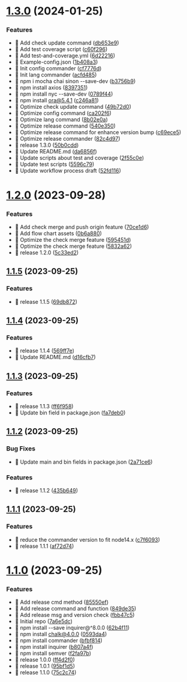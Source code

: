 # [1.3.0](https://github.com/yingjieweb/truck-cli/compare/v1.2.0...v1.3.0) (2024-01-25)


### Features

* 🎸 Add check update command ([db653e9](https://github.com/yingjieweb/truck-cli/commit/db653e9d0156f51f7487263eec3e2b5afa2e217d))
* 🎸 Add test coverage script ([c60f296](https://github.com/yingjieweb/truck-cli/commit/c60f29635a9d8dcaa3b49d5d1c254398f6db4fdd))
* 🎸 Add test-and-coverage.yml ([6d22216](https://github.com/yingjieweb/truck-cli/commit/6d22216eaaa9e24e017a1af3beb1b567bedb64c2))
* 🎸 Example-config.json ([1b408a3](https://github.com/yingjieweb/truck-cli/commit/1b408a30797aa3114b4d523888aab9b1a197feaa))
* 🎸 Init config commander ([cf7776d](https://github.com/yingjieweb/truck-cli/commit/cf7776dedc701089a5ff92aff0e65a89c2e38eaf))
* 🎸 Init lang commander ([acfd485](https://github.com/yingjieweb/truck-cli/commit/acfd4859cfe3e3cdee3bc1b6c9fe8f72ed7bf08a))
* 🎸 npm i mocha chai sinon --save-dev ([b3756b9](https://github.com/yingjieweb/truck-cli/commit/b3756b95fca6282dfa3ca235097641afd05e51e5))
* 🎸 npm install axios ([8397351](https://github.com/yingjieweb/truck-cli/commit/83973517115b77744b9c0a42a03a7d49b71356e7))
* 🎸 npm install nyc --save-dev ([0789f44](https://github.com/yingjieweb/truck-cli/commit/0789f440bfa17a947ada19e7e76275b9edd22fc8))
* 🎸 npm install ora@5.4.1 ([c246a81](https://github.com/yingjieweb/truck-cli/commit/c246a815ef56e7442c265b4098d2b6c7e76fd0d8))
* 🎸 Optimize check update command ([49b72d0](https://github.com/yingjieweb/truck-cli/commit/49b72d0d1145f7680d4d609f8b4e43eee84ede5f))
* 🎸 Optimize config command ([ca202f6](https://github.com/yingjieweb/truck-cli/commit/ca202f6de9a7b0443d532ae0cfef2fec37ebf4f7))
* 🎸 Optimize lang command ([8b02e0a](https://github.com/yingjieweb/truck-cli/commit/8b02e0a14853a216501f0099b1204228564175b2))
* 🎸 Optimize release command ([540e350](https://github.com/yingjieweb/truck-cli/commit/540e3509f6ca27f7a953db1b9a251e190d460fe4))
* 🎸 Optimize release command for enhance version bump ([c69ece5](https://github.com/yingjieweb/truck-cli/commit/c69ece592c8facb50e76d70f759de9c390552479))
* 🎸 Optimize release commander ([82c4d97](https://github.com/yingjieweb/truck-cli/commit/82c4d975d19d1a3dd3fd3060e734513a17c7fd29))
* 🎸 release 1.3.0 ([50b0cdd](https://github.com/yingjieweb/truck-cli/commit/50b0cddfe5f6fbfe96f073897e78ae3cb8872daa))
* 🎸 Update README.md ([da6856f](https://github.com/yingjieweb/truck-cli/commit/da6856f2cf48bd28a086850b514875cfaa2cb38a))
* 🎸 Update scripts about test and coverage ([2f55c0e](https://github.com/yingjieweb/truck-cli/commit/2f55c0e2cc83061de2fd33a7cb75dd34d610b368))
* 🎸 Update test scripts ([5596c79](https://github.com/yingjieweb/truck-cli/commit/5596c7968000fc1cfb1c23657d60da71ca9787b7))
* 🎸 Update workflow process draft ([52fd116](https://github.com/yingjieweb/truck-cli/commit/52fd116e4831060eb1043335be955209403ee9f3))



# [1.2.0](https://github.com/yingjieweb/truck-cli/compare/v1.1.5...v1.2.0) (2023-09-28)


### Features

* 🎸 Add check merge and push origin feature ([70ce1d6](https://github.com/yingjieweb/truck-cli/commit/70ce1d64f6c3ae535af9c1416c85e94e35362180))
* 🎸 Add flow chart assets ([0b6a880](https://github.com/yingjieweb/truck-cli/commit/0b6a88075ae710785a51c359c3d7b0155248181a))
* 🎸 Optimize the check merge feature ([595451d](https://github.com/yingjieweb/truck-cli/commit/595451d8d03cac8c9e26666c8f510863b0136e98))
* 🎸 Optimize the check merge feature ([5832a62](https://github.com/yingjieweb/truck-cli/commit/5832a62903753ca48402001fa83d616344108521))
* 🎸 release 1.2.0 ([5c33ed2](https://github.com/yingjieweb/truck-cli/commit/5c33ed2556c099654bf3a9e6c6085063918be8ee))



## [1.1.5](https://github.com/yingjieweb/truck-cli/compare/v1.1.4...v1.1.5) (2023-09-25)


### Features

* 🎸 release 1.1.5 ([69db872](https://github.com/yingjieweb/truck-cli/commit/69db872a824df2f4e4b7f04c6c9b9ef560ad35fb))



## [1.1.4](https://github.com/yingjieweb/truck-cli/compare/v1.1.3...v1.1.4) (2023-09-25)


### Features

* 🎸 release 1.1.4 ([569ff7e](https://github.com/yingjieweb/truck-cli/commit/569ff7e7e6cf0e28d119caf89e0bfc545ef63c03))
* 🎸 Update README.md ([d16cfb7](https://github.com/yingjieweb/truck-cli/commit/d16cfb73149990dcc35c1f17c559575ab7955d77))



## [1.1.3](https://github.com/yingjieweb/truck-cli/compare/v1.1.2...v1.1.3) (2023-09-25)


### Features

* 🎸 release 1.1.3 ([ff6f958](https://github.com/yingjieweb/truck-cli/commit/ff6f958f9c1082f457154589dc78feb7904da847))
* 🎸 Update bin field in package.json ([fa7deb0](https://github.com/yingjieweb/truck-cli/commit/fa7deb033a0b238d702b4776eccf7eb0a4417690))



## [1.1.2](https://github.com/yingjieweb/truck-cli/compare/v1.1.1...v1.1.2) (2023-09-25)


### Bug Fixes

* 🐛 Update main and bin fields in package.json ([2a71ce6](https://github.com/yingjieweb/truck-cli/commit/2a71ce68418eae11d94ab32d9828d4dfb06edd12))


### Features

* 🎸 release 1.1.2 ([435b649](https://github.com/yingjieweb/truck-cli/commit/435b649299aa9720df3eff53ac88caa5a7d893ce))



## [1.1.1](https://github.com/yingjieweb/truck-cli/compare/v1.1.0...v1.1.1) (2023-09-25)


### Features

* 🎸 reduce the commander version to fit node14.x ([c7f6093](https://github.com/yingjieweb/truck-cli/commit/c7f6093f4b5a10df97148ebc773de2b727580551))
* 🎸 release 1.1.1 ([af72d74](https://github.com/yingjieweb/truck-cli/commit/af72d746d409f59abf6540e1367f8bf3cf54562b))



# [1.1.0](https://github.com/yingjieweb/truck-cli/compare/7a6e5dcf0bee825a1b51c7976fb214d07be8ebcb...v1.1.0) (2023-09-25)


### Features

* 🎸 Add release cmd method ([85550ef](https://github.com/yingjieweb/truck-cli/commit/85550ef18e04c1bcd80472793129930e3035ddf3))
* 🎸 Add release command and function ([849de35](https://github.com/yingjieweb/truck-cli/commit/849de359b36babe200c53a52a36843107a1fe3df))
* 🎸 Add release msg and version check ([fbb47c5](https://github.com/yingjieweb/truck-cli/commit/fbb47c51ebe9f8cfd2c75d27f73aeda201588f02))
* 🎸 Initial repo ([7a6e5dc](https://github.com/yingjieweb/truck-cli/commit/7a6e5dcf0bee825a1b51c7976fb214d07be8ebcb))
* 🎸 npm install --save inquirer@^8.0.0 ([62b4f11](https://github.com/yingjieweb/truck-cli/commit/62b4f115e53cf27e2775456f76b94dbfa8a4f322))
* 🎸 npm install chalk@4.0.0 ([0593da4](https://github.com/yingjieweb/truck-cli/commit/0593da4ccaac1af1e299fc194467fcfa9d9b48a1))
* 🎸 npm install commander ([bfbf814](https://github.com/yingjieweb/truck-cli/commit/bfbf814dceaf58f5f843ffe321c43d4f03c3b738))
* 🎸 npm install inquirer ([b807a4f](https://github.com/yingjieweb/truck-cli/commit/b807a4fe3b18685346b01ddd88e260c3e8cb71ce))
* 🎸 npm install semver ([f2fa97b](https://github.com/yingjieweb/truck-cli/commit/f2fa97b52a17fd99224bdb88da6f497dbe6a4d5d))
* 🎸 release 1.0.0 ([ff4d2f0](https://github.com/yingjieweb/truck-cli/commit/ff4d2f0ae8e29d23354fc963cee7f86aca90c4b3))
* 🎸 release 1.0.1 ([95bf1d5](https://github.com/yingjieweb/truck-cli/commit/95bf1d5118330a8599f237d3accb8a29832b4fa0))
* 🎸 release 1.1.0 ([75c2c74](https://github.com/yingjieweb/truck-cli/commit/75c2c74d13f5d3b2149145963f8cf2b3b4bb127e))



